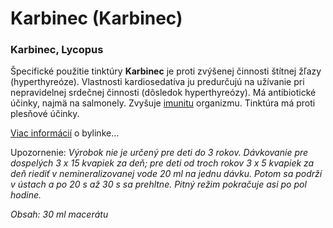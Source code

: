 Karbinec (Karbinec)
===================

### Karbinec, Lycopus

Špecifické použitie tinktúry **Karbinec** je proti zvýšenej činnosti štítnej
žľazy (hyperthyreóze). Vlastnosti kardiosedatíva ju predurčujú na užívanie pri
nepravidelnej srdečnej činnosti (dôsledok hyperthyreózy). Má antibiotické
účinky, najmä na salmonely. Zvyšuje
[imunitu](../diagnozy/imunita) organizmu. Tinktúra má proti
plesňové účinky.

[Viac informácií](../bylinky/karbinec-europsky) o bylinke…

Upozornenie: *Výrobok nie je určený pre deti do 3 rokov. Dávkovanie pre
dospelých 3 x 15 kvapiek za deň; pre deti od troch rokov 3 x 5 kvapiek za deň
riediť v nemineralizovanej vode 20 ml na jednu dávku. Potom sa podrží v ústach a
po 20 s až 30 s sa prehltne. Pitný režim pokračuje asi po pol hodine.*

*Obsah: 30 ml macerátu*

